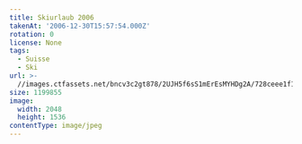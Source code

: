 ```yaml
---
title: Skiurlaub 2006
takenAt: '2006-12-30T15:57:54.000Z'
rotation: 0
license: None
tags:
  - Suisse
  - Ski
url: >-
  //images.ctfassets.net/bncv3c2gt878/2UJH5f6sS1mErEsMYHDg2A/728ceee1f176471b159f2fa19ec9f324/skiurlaub-2006_4560272430_o
size: 1199855
image:
  width: 2048
  height: 1536
contentType: image/jpeg
---
```


